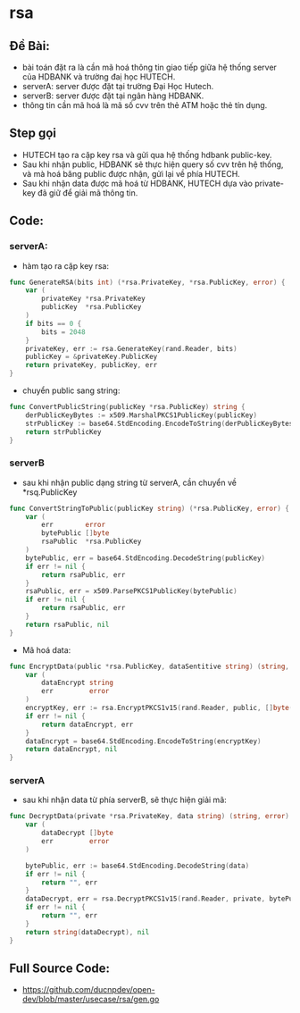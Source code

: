 # rsa

## Đề Bài: 
- bài toán đặt ra là cần mã hoá thông tin giao tiếp giữa hệ thống server của HDBANK và trường đaị học HUTECH.
- serverA: server được đặt tại trường Đại Học Hutech.
- serverB: server được đặt tại ngân hàng HDBANK.
- thông tin cần mã hoá là mã số cvv trên thẻ ATM hoặc thẻ tín dụng.
## Step gọi
- HUTECH tạo ra cặp key rsa và gửi qua hệ thống hdbank public-key.
- Sau khi nhận public, HDBANK sẽ thực hiện query số cvv trên hệ thống, và mà hoá băng public được nhận, gửi lại về phía HUTECH.
- Sau khi nhận data được mã hoá từ HDBANK, HUTECH dựa vào private-key đã giữ để giải mã thông tin.

## Code:

### serverA:
- hàm tạo ra cặp key rsa:
```go
func GenerateRSA(bits int) (*rsa.PrivateKey, *rsa.PublicKey, error) {
	var (
		privateKey *rsa.PrivateKey
		publicKey  *rsa.PublicKey
	)
	if bits == 0 {
		bits = 2048
	}
	privateKey, err := rsa.GenerateKey(rand.Reader, bits)
	publicKey = &privateKey.PublicKey
	return privateKey, publicKey, err
}
```
- chuyển public sang string:
```go
func ConvertPublicString(publicKey *rsa.PublicKey) string {
	derPublicKeyBytes := x509.MarshalPKCS1PublicKey(publicKey)
	strPublicKey := base64.StdEncoding.EncodeToString(derPublicKeyBytes)
	return strPublicKey
}
```

### serverB
- sau khi nhận public dạng string từ serverA, cần chuyển về *rsq.PublicKey
```go
func ConvertStringToPublic(publicKey string) (*rsa.PublicKey, error) {
	var (
		err        error
		bytePublic []byte
		rsaPublic  *rsa.PublicKey
	)
	bytePublic, err = base64.StdEncoding.DecodeString(publicKey)
	if err != nil {
		return rsaPublic, err
	}
	rsaPublic, err = x509.ParsePKCS1PublicKey(bytePublic)
	if err != nil {
		return rsaPublic, err
	}
	return rsaPublic, nil
}
```
- Mã hoá data:
```go
func EncryptData(public *rsa.PublicKey, dataSentitive string) (string, error) {
	var (
		dataEncrypt string
		err         error
	)
	encryptKey, err := rsa.EncryptPKCS1v15(rand.Reader, public, []byte(dataSentitive))
	if err != nil {
		return dataEncrypt, err
	}
	dataEncrypt = base64.StdEncoding.EncodeToString(encryptKey)
	return dataEncrypt, nil
}
```

### serverA
- sau khi nhận data từ phía serverB, sẽ thực hiện giải mã:
```go
func DecryptData(private *rsa.PrivateKey, data string) (string, error) {
	var (
		dataDecrypt []byte
		err         error
	)

	bytePublic, err := base64.StdEncoding.DecodeString(data)
	if err != nil {
		return "", err
	}
	dataDecrypt, err = rsa.DecryptPKCS1v15(rand.Reader, private, bytePublic)
	if err != nil {
		return "", err
	}
	return string(dataDecrypt), nil
}
```

## Full Source Code:
- https://github.com/ducnpdev/open-dev/blob/master/usecase/rsa/gen.go